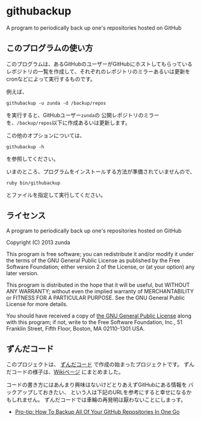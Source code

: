 githubackup
===========

A program to periodically back up one's repositories hosted on GitHub

このプログラムの使い方
----------------------
このプログラムは、あるGitHubのユーザーがGitHubにホストしてもらっている
レポジトリの一覧を作成して、それぞれのレポジトリのミラーあるいは更新を
cronなどによって実行するものです。

例えば、
```
githubackup -u zunda -d /backup/repos
```
を実行すると、GitHubユーザー```zunda```の
公開レポジトリのミラーを、```/backup/repos```以下に作成あるいは更新します。

この他のオプションについては、
```
githubackup -h
```
を参照してください。

いまのところ、プログラムをインストールする方法が準備されていませんので、
```
ruby bin/githubackup
```
とファイルを指定して実行してください。

ライセンス
----------
A program to periodically back up one's repositories hosted on GitHub

Copyright (C) 2013 zunda <zunda at freeshell.org>

This program is free software; you can redistribute it and/or modify
it under the terms of the GNU General Public License as published by
the Free Software Foundation; either version 2 of the License, or
(at your option) any later version.

This program is distributed in the hope that it will be useful,
but WITHOUT ANY WARRANTY; without even the implied warranty of
MERCHANTABILITY or FITNESS FOR A PARTICULAR PURPOSE.  See the
GNU General Public License for more details.

You should have received a copy of [the GNU General Public License](GPL-2.txt) along
with this program; if not, write to the Free Software Foundation, Inc.,
51 Franklin Street, Fifth Floor, Boston, MA 02110-1301 USA.

ずんだコード
------------
このプロジェクトは、
[ずんだコード](http://atnd.org/events/35787)
で作成の始まったプロジェクトです。
ずんだコードの様子は、[Wikiページ](https://github.com/zunda/githubackup/wiki)
にまとめました。

コードの書き方にはあんまり興味はないけどとりあえずGitHubにある情報を
バックアップしておきたい、
という人は下記のURLを参考にすると幸せになるかもしれません。
ずんだコードでは車輪の再発明は厭わないことにしまっす。

* [Pro-tip: How To Backup All Of Your GitHub Repositories In One Go](http://addyosmani.com/blog/backing-up-a-github-account/)
